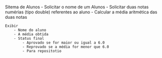Sitema de Alunos 
    - Solicitar o nome de um Alunos
    - Solicitar duas notas numérias (tipo double) referentes ao aluno
    - Calcular  a média aritmética das duas notas

    Exibir
        - Nome do aluno 
        - A média obtida 
        - Status final
            - Aprovado se for maior ou igual a 6.0
            - Reprovado se a média for menor que 6.0
            - Para repositotio